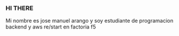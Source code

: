 ### HI THERE 

Mi nombre es jose manuel arango y soy estudiante de programacion backend y aws re/start en factoria f5 
